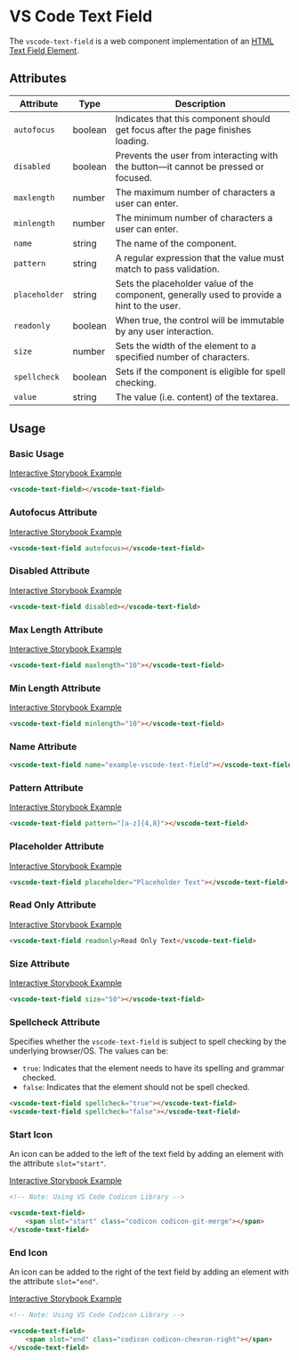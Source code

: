 # VS Code Text Field

The `vscode-text-field` is a web component implementation of an [HTML Text Field Element](https://developer.mozilla.org/en-US/docs/Web/HTML/Element/Input/text).

## Attributes

| Attribute     | Type    | Description                                                                                |
| ------------- | ------- | ------------------------------------------------------------------------------------------ |
| `autofocus`   | boolean | Indicates that this component should get focus after the page finishes loading.            |
| `disabled`    | boolean | Prevents the user from interacting with the button––it cannot be pressed or focused.       |
| `maxlength`   | number  | The maximum number of characters a user can enter.                                         |
| `minlength`   | number  | The minimum number of characters a user can enter.                                         |
| `name`        | string  | The name of the component.                                                                 |
| `pattern`     | string  | A regular expression that the value must match to pass validation.                         |
| `placeholder` | string  | Sets the placeholder value of the component, generally used to provide a hint to the user. |
| `readonly`    | boolean | When true, the control will be immutable by any user interaction.                          |
| `size`        | number  | Sets the width of the element to a specified number of characters.                         |
| `spellcheck`  | boolean | Sets if the component is eligible for spell checking.                                      |
| `value`       | string  | The value (i.e. content) of the textarea.                                                  |

## Usage

### Basic Usage

[Interactive Storybook Example](https://microsoft.github.io/vscode-webview-toolkit/?path=/story/library-text-field--default)

```html
<vscode-text-field></vscode-text-field>
```

### Autofocus Attribute

[Interactive Storybook Example](https://microsoft.github.io/vscode-webview-toolkit/?path=/story/library-text-field--with-autofocus)

```html
<vscode-text-field autofocus></vscode-text-field>
```

### Disabled Attribute

[Interactive Storybook Example](https://microsoft.github.io/vscode-webview-toolkit/?path=/story/library-text-field--with-disabled)

```html
<vscode-text-field disabled></vscode-text-field>
```

### Max Length Attribute

[Interactive Storybook Example](https://microsoft.github.io/vscode-webview-toolkit/?path=/story/library-text-field--with-max-length)

```html
<vscode-text-field maxlength="10"></vscode-text-field>
```

### Min Length Attribute

[Interactive Storybook Example](https://microsoft.github.io/vscode-webview-toolkit/?path=/story/library-text-field--with-min-length)

```html
<vscode-text-field minlength="10"></vscode-text-field>
```

### Name Attribute

```html
<vscode-text-field name="example-vscode-text-field"></vscode-text-field>
```

### Pattern Attribute

[Interactive Storybook Example](https://microsoft.github.io/vscode-webview-toolkit/?path=/story/library-text-field--with-pattern)

```html
<vscode-text-field pattern="[a-z]{4,8}"></vscode-text-field>
```

### Placeholder Attribute

[Interactive Storybook Example](https://microsoft.github.io/vscode-webview-toolkit/?path=/story/library-text-field--with-placeholder)

```html
<vscode-text-field placeholder="Placeholder Text"></vscode-text-field>
```

### Read Only Attribute

[Interactive Storybook Example](https://microsoft.github.io/vscode-webview-toolkit/?path=/story/library-text-field--with-readonly)

```html
<vscode-text-field readonly>Read Only Text</vscode-text-field>
```

### Size Attribute

[Interactive Storybook Example](https://microsoft.github.io/vscode-webview-toolkit/?path=/story/library-text-field--with-custom-size)

```html
<vscode-text-field size="50"></vscode-text-field>
```

### Spellcheck Attribute

Specifies whether the `vscode-text-field` is subject to spell checking by the underlying browser/OS. The values can be:

-   `true`: Indicates that the element needs to have its spelling and grammar checked.
-   `false`: Indicates that the element should not be spell checked.

```html
<vscode-text-field spellcheck="true"></vscode-text-field>
<vscode-text-field spellcheck="false"></vscode-text-field>
```

### Start Icon

An icon can be added to the left of the text field by adding an element with the attribute `slot="start"`.

[Interactive Storybook Example](https://microsoft.github.io/vscode-webview-toolkit/?path=/story/library-text-field--with-start-icon)

```html
<!-- Note: Using VS Code Codicon Library -->

<vscode-text-field>
	<span slot="start" class="codicon codicon-git-merge"></span>
</vscode-text-field>
```

### End Icon

An icon can be added to the right of the text field by adding an element with the attribute `slot="end"`.

[Interactive Storybook Example](https://microsoft.github.io/vscode-webview-toolkit/?path=/story/library-text-field--with-end-icon)

```html
<!-- Note: Using VS Code Codicon Library -->

<vscode-text-field>
	<span slot="end" class="codicon codicon-chevron-right"></span>
</vscode-text-field>
```
